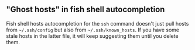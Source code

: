 ## "Ghost hosts" in fish shell autocompletion
Fish shell hosts autocompletion for the `ssh` command doesn't just pull hosts from `~/.ssh/config` but also from
`~/.ssh/known_hosts`. If you have some stale hosts in the latter file, it will keep suggesting them until you delete them.
